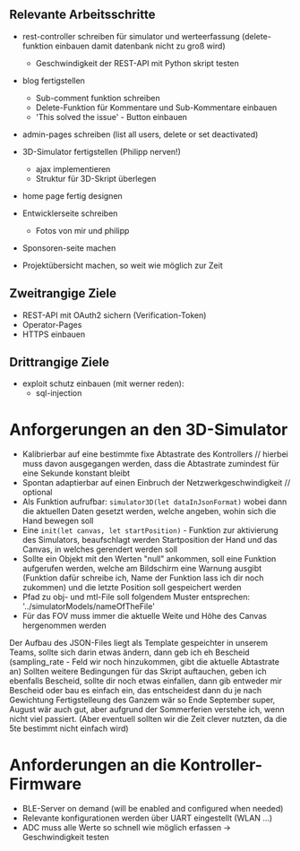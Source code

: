 ## Relevante Arbeitsschritte

- rest-controller schreiben für simulator und werteerfassung (delete-funktion einbauen damit datenbank nicht zu groß wird)
  - Geschwindigkeit der REST-API mit Python skript testen
- blog fertigstellen
  - Sub-comment funktion schreiben
  - Delete-Funktion für Kommentare und Sub-Kommentare einbauen
  - 'This solved the issue' - Button einbauen
- admin-pages schreiben (list all users, delete or set deactivated)

- 3D-Simulator fertigstellen (Philipp nerven!)
  - ajax implementieren
  - Struktur für 3D-Skript überlegen

- home page fertig designen
- Entwicklerseite schreiben
    - Fotos von mir und philipp
  
- Sponsoren-seite machen
- Projektübersicht machen, so weit wie möglich zur Zeit

## Zweitrangige Ziele

- REST-API mit OAuth2 sichern (Verification-Token)
- Operator-Pages
- HTTPS einbauen

## Drittrangige Ziele

- exploit schutz einbauen (mit werner reden):
  - sql-injection
  
# Anforgerungen an den 3D-Simulator

- Kalibrierbar auf eine bestimmte fixe Abtastrate des Kontrollers // hierbei muss davon ausgegangen werden, dass die Abtastrate zumindest für eine Sekunde konstant bleibt
- Spontan adaptierbar auf einen Einbruch der Netzwerkgeschwindigkeit // optional
- Als Funktion aufrufbar: `simulator3D(let dataInJsonFormat)` wobei dann die aktuellen Daten gesetzt werden, welche angeben, wohin sich die Hand bewegen soll
- Eine `init(let canvas, let startPosition)` - Funktion zur aktivierung des Simulators, beaufschlagt werden Startposition der Hand und das Canvas, in welches gerendert werden soll
- Sollte ein Objekt mit den Werten "null" ankommen, soll eine Funktion aufgerufen werden, welche am Bildschirm eine Warnung ausgibt (Funktion dafür schreibe ich, Name der Funktion lass ich dir noch zukommen) und die letzte Position soll gespeichert werden
- Pfad zu obj- und mtl-File soll folgendem Muster entsprechen: '../simulatorModels/nameOfTheFile'
- Für das FOV muss immer die aktuelle Weite und Höhe des Canvas hergenommen werden

Der Aufbau des JSON-Files liegt als Template gespeichter in unserem Teams, sollte sich darin etwas ändern, dann geb ich eh Bescheid (sampling_rate - Feld wir noch hinzukommen, gibt die aktuelle Abtastrate an)
Sollten weitere Bedingungen für das Skript auftauchen, geben ich ebenfalls Bescheid, sollte dir noch etwas einfallen, dann gib entweder mir Bescheid oder bau es einfach ein, das entscheidest dann du je nach Gewichtung
Fertigstelleung des Ganzem wär so Ende September super, August wär auch gut, aber aufgrund der Sommerferien verstehe ich, wenn nicht viel passiert. (Aber eventuell sollten wir die Zeit clever nutzten, da die 5te bestimmt nicht einfach wird)

# Anforderungen an die Kontroller-Firmware

- BLE-Server on demand (will be enabled and configured when needed)
- Relevante konfigurationen werden über UART eingestellt (WLAN ...)
- ADC muss alle Werte so schnell wie möglich erfassen → Geschwindigkeit testen

